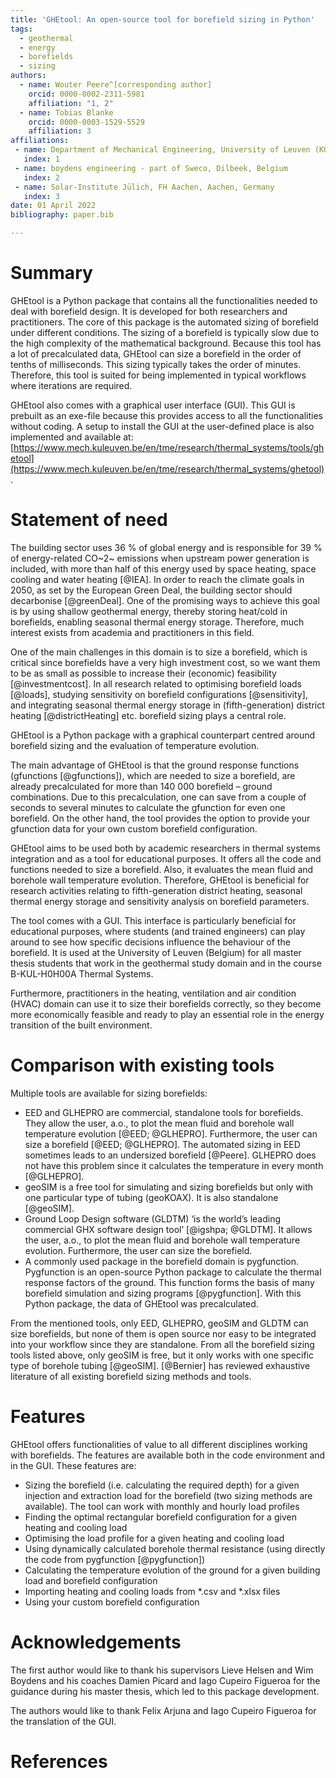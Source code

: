 ```yaml
---
title: 'GHEtool: An open-source tool for borefield sizing in Python'
tags:
  - geothermal
  - energy
  - borefields
  - sizing
authors:
  - name: Wouter Peere^[corresponding author]
    orcid: 0000-0002-2311-5981
    affiliation: "1, 2" 
  - name: Tobias Blanke
    orcid: 0000-0003-1529-5529
    affiliation: 3 
affiliations:
 - name: Department of Mechanical Engineering, University of Leuven (KU Leuven), Leuven, Belgium
   index: 1
 - name: boydens engineering - part of Sweco, Dilbeek, Belgium
   index: 2
 - name: Solar-Institute Jülich, FH Aachen, Aachen, Germany
   index: 3
date: 01 April 2022
bibliography: paper.bib

---
```


# Summary

GHEtool is a Python package that contains all the functionalities needed to deal with borefield design. It is developed for both researchers and practitioners.
The core of this package is the automated sizing of borefield under different conditions.
The sizing of a borefield is typically slow due to the high complexity of the mathematical background. Because this tool has a lot of precalculated data, GHEtool can size a borefield in the order of tenths of milliseconds.
This sizing typically takes the order of minutes. Therefore, this tool is suited for being implemented in typical workflows where iterations are required.

GHEtool also comes with a graphical user interface (GUI). This GUI is prebuilt as an exe-file because this provides access to all the functionalities without coding.
A setup to install the GUI at the user-defined place is also implemented and available at: [https://www.mech.kuleuven.be/en/tme/research/thermal_systems/tools/ghetool](https://www.mech.kuleuven.be/en/tme/research/thermal_systems/ghetool).


# Statement of need

The building sector uses 36 % of global energy and is responsible for 39 % of energy-related CO~2~ emissions when upstream power generation is included, with more than half of this energy used by space heating, space cooling and water heating [@IEA].
In order to reach the climate goals in 2050, as set by the European Green Deal, the building sector should decarbonise [@greenDeal]. One of the promising ways to achieve this goal is by using shallow geothermal energy, thereby storing heat/cold in borefields, enabling seasonal thermal energy storage.
Therefore, much interest exists from academia and practitioners in this field.

One of the main challenges in this domain is to size a borefield, which is critical since borefields have a very high investment cost, so we want them to be as small as possible to increase their (economic) feasibility [@investmentcost].
In all research related to optimising borefield loads [@loads], studying sensitivity on borefield configurations [@sensitivity], and integrating seasonal thermal energy storage in (fifth-generation) district heating [@districtHeating] etc. borefield sizing plays a central role.

GHEtool is a Python package with a graphical counterpart centred around borefield sizing and the evaluation of temperature evolution. 

The main advantage of GHEtool is that the ground response functions (gfunctions [@gfunctions]), which are needed to size a borefield, are already precalculated for more than 140 000 borefield – ground combinations.
Due to this precalculation, one can save from a couple of seconds to several minutes to calculate the gfunction for even one borefield. On the other hand, the tool provides the option to provide your gfunction data for your own custom borefield configuration. 

GHEtool aims to be used both by academic researchers in thermal systems integration and as a tool for educational purposes. It offers all the code and functions needed to size a borefield.
Also, it evaluates the mean fluid and borehole wall temperature evolution. Therefore, GHEtool is beneficial for research activities relating to fifth-generation district heating, seasonal thermal energy storage and sensitivity analysis on borefield parameters.

The tool comes with a GUI. This interface is particularly beneficial for educational purposes, where students (and trained engineers) can play around to see how specific decisions influence the behaviour of the borefield.
It is used at the University of Leuven (Belgium) for all master thesis students that work in the geothermal study domain and in the course B-KUL-H0H00A Thermal Systems.

Furthermore, practitioners in the heating, ventilation and air condition (HVAC) domain can use it to size their borefields correctly, so they become more economically feasible and ready to play an essential role in the energy transition of the built environment.

# Comparison with existing tools

Multiple tools are available for sizing borefields:

- EED and GLHEPRO are commercial, standalone tools for borefields. They allow the user, a.o., to plot the mean fluid and borehole wall temperature evolution [@EED; @GLHEPRO]. Furthermore, the user can size a borefield [@EED; @GLHEPRO]. The automated sizing in EED sometimes leads to an undersized borefield [@Peere]. GLHEPRO does not have this problem since it calculates the temperature in every month [@GLHEPRO].
- geoSIM is a free tool for simulating and sizing borefields but only with one particular type of tubing (geoKOAX). It is also standalone [@geoSIM].
- Ground Loop Design software (GLDTM) ‘is the world’s leading commercial GHX software design tool’ [@igshpa; @GLDTM]. It allows the user, a.o., to plot the mean fluid and borehole wall temperature evolution. Furthermore, the user can size the borefield.
- A commonly used package in the borefield domain is pygfunction. Pygfunction is an open-source Python package to calculate the thermal response factors of the ground. This function forms the basis of many borefield simulation and sizing programs [@pygfunction]. With this Python package, the data of GHEtool was precalculated.

From the mentioned tools, only EED, GLHEPRO, geoSIM and GLDTM can size borefields, but none of them is open source nor easy to be integrated into your workflow since they are standalone. From all the borefield sizing tools listed above, only geoSIM is free, but it only works with one specific type of borehole tubing [@geoSIM].
[@Bernier] has reviewed exhaustive literature of all existing borefield sizing methods and tools.

# Features
GHEtool offers functionalities of value to all different disciplines working with borefields. The features are available both in the code environment and in the GUI. These features are:

- Sizing the borefield (i.e. calculating the required depth) for a given injection and extraction load for the borefield (two sizing methods are available). The tool can work with monthly and hourly load profiles
- Finding the optimal rectangular borefield configuration for a given heating and cooling load
- Optimising the load profile for a given heating and cooling load
- Using dynamically calculated borehole thermal resistance (using directly the code from pygfunction [@pygfunction])
- Calculating the temperature evolution of the ground for a given building load and borefield configuration
- Importing heating and cooling loads from \*.csv and \*.xlsx files
- Using your custom borefield configuration

# Acknowledgements

The first author would like to thank his supervisors Lieve Helsen and Wim Boydens and his coaches Damien Picard and Iago Cupeiro Figueroa for the guidance during his master thesis, which led to this package development.

The authors would like to thank Felix Arjuna and Iago Cupeiro Figueroa for the translation of the GUI.

# References
